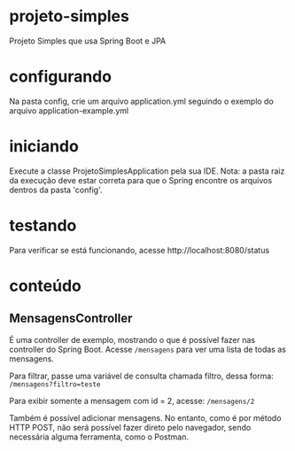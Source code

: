 # projeto-simples
Projeto Simples que usa Spring Boot e JPA

# configurando
Na pasta config, crie um arquivo application.yml seguindo o exemplo do arquivo application-example.yml

# iniciando
Execute a classe ProjetoSimplesApplication pela sua IDE. Nota: a pasta raiz da execução deve estar correta para que o
Spring encontre os arquivos dentros da pasta 'config'.

# testando
Para verificar se está funcionando, acesse http://localhost:8080/status

# conteúdo

## MensagensController
É uma controller de exemplo, mostrando o que é possível fazer nas controller do Spring Boot. Acesse `/mensagens` para ver
uma lista de todas as mensagens.

Para filtrar, passe uma variável de consulta chamada filtro, dessa forma: `/mensagens?filtro=teste`

Para exibir somente a mensagem com id = 2, acesse: `/mensagens/2`

Também é possível adicionar mensagens. No entanto, como é por método HTTP POST, não será possível fazer direto pelo
navegador, sendo necessária alguma ferramenta, como o Postman.
